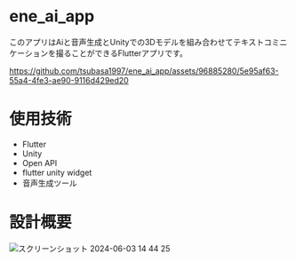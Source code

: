 # ene_ai_app
 
このアプリはAiと音声生成とUnityでの3Dモデルを組み合わせてテキストコミニケーションを撮ることができるFlutterアプリです。


https://github.com/tsubasa1997/ene_ai_app/assets/96885280/5e95af63-55a4-4fe3-ae90-9116d429ed20

# 使用技術
* Flutter
* Unity
* Open API
* flutter unity widget
* 音声生成ツール

# 設計概要
![スクリーンショット 2024-06-03 14 44 25](https://github.com/tsubasa1997/ene_ai_app/assets/96885280/2e8921f5-1242-438a-9b43-da7e836e9d43)
